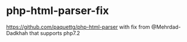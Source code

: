# php-html-parser-fix
https://github.com/paquettg/php-html-parser with fix from @Mehrdad-Dadkhah that supports php7.2

